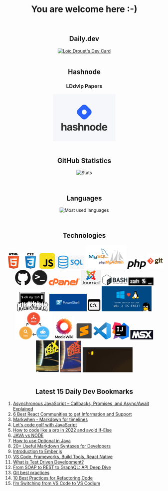 <h1 align="center"> You are welcome here :-)</h1>

<br />

<div align="center">
    <h2>Daily.dev</h2>    
    <a href="https://app.daily.dev/LDdvlp">
        <img
            src="https://api.daily.dev/devcards/6a2db644d7b342d5924aa8a261fc3c97.png?r=d2h" width="400"
            alt="Loïc Drouet's Dev Card" 
        />
    </a>
</div>

<br />

<div align="center">
    <h2>Hashnode</h2>
    <h3>LDdvlp Papers</h3>
    <a href="https://lddvlp.hashnode.dev/">
        <img 
            src="/images/00-hashnode-logo.jfif" 
            width="200" alt="LDdvlp Papers" 
        />
    </a>
</div>

<br />

<div align="center">
    <h2>GitHub Statistics</h2>
    
![Stats](https://github-readme-stats.vercel.app/api?username=lddvlp&show_icons=true&theme=radical&count_private=true)

</div>

<br />

<div align="center">
    <h2>Languages</h2>

![Most used languages](https://github-readme-stats.vercel.app/api/top-langs/?username=lddvlp)

</div>

<br />

<div align="center">
    <h2>Technologies</h2>

<!-- Image #01    -->
<img alt="HTML5" width="50px" src="https://raw.githubusercontent.com/github/explore/80688e429a7d4ef2fca1e82350fe8e3517d3494d/topics/html/html.png" />

<!-- Image #02    -->
<img alt="CSS3" width="50px" src="https://raw.githubusercontent.com/github/explore/80688e429a7d4ef2fca1e82350fe8e3517d3494d/topics/css/css.png" />

<!-- Image #03    -->
<img alt="JavaScript" width="50px"   src="/images/03-javascript-logo.png" />

<!-- Image #04    -->
<img alt="SQL" width="90px" src="/images/04-sql-logo.jpg" />

<!-- Image #05    -->
<img alt="phpMyAdmin-MySQL" width="130px" src="/images/05-phpmyadmin-mysql-logo.png" />

<!-- Image #06    -->
<img alt="PHP" width="60px" src="/images/06-php-logo-alt.png" />

<!-- Image #07    -->
<img alt="Git" width="50px" src="https://raw.githubusercontent.com/github/explore/80688e429a7d4ef2fca1e82350fe8e3517d3494d/topics/git/git.png" />

<!-- Image #08    -->
<img alt="GitHub" width="50px" src="https://raw.githubusercontent.com/github/explore/78df643247d429f6cc873026c0622819ad797942/topics/github/github.png" />

<!-- Image #09    -->
<img alt="Shell" width="50px" src="https://raw.githubusercontent.com/github/explore/80688e429a7d4ef2fca1e82350fe8e3517d3494d/topics/terminal/terminal.png" />

<!-- Image #10    -->
<img alt="cPanel" width="100px" src="/images/10-cpanel-logo.png" />

<!-- Image #11    -->
<img alt="Joomla!" width="65px" src="/images/11-joomla-logo.png" />

<!-- Image #12    -->
<img alt="Bash" width="80px" src="/images/12-bash-logo.png" />

<!-- Image #13    -->
<img alt="Zsh" width="80px" src="/images/13-zsh-logo.gif" />

<!-- Image #14    -->
<img alt="Oh My Zsh" width="100px" src="/images/14-oh_my_zsh-logo.png" />

<!-- Image #15    -->
<img alt="PowerShell" width="120px" src="/images/15-powershell-logo.jpg" />

<!-- Image #16    -->
<img alt="cmd" width="40px" src="/images/16-cmd-logo.png" />

<!-- Image #17    -->
<img alt="WSL2" width="160px" src="/images/17-wsl2-logo.jpg" />

<!-- Image #18    -->
<img alt="MVC" width="120px" src="/images/18-mvc-logo.jpg" />

<!-- Image #19    -->
<img alt="MediaWiki" width="65px" src="/images/19-mediawiki-logo.png" />

<!-- Image #90    -->
<img alt="Sublime Text" width="55px" src="/images/90-sublime_text-logo.png" />

<!-- Image #91    -->
<img alt="VS Code" width="55px" src="/images/91-vs_code-logo.png" />

<!-- Image #92    -->
<img alt="IntelliJ IDEA" width="55px" src="/images/92-intellij_idea.png" />

<!-- Image #95   -->
<img alt="MSX" width="73px" src="/images/95-msx-logo.png" />

<!-- Image #96    -->
<img alt="MSX-BASIC" width="73px" src="/images/96-msx_ basic-logo.jfif" />

<!-- Image #97    -->
<img alt="MSX-DOS" width="69px" src="/images/97-msx_dos-logo.jpg" />

<!-- Image #99    -->
<img alt="Amber Terminal" width="160px" src="/images/98-amber_terminal.gif" />

</div>

<br />

<div align="center">
    <h2>Latest 15 Daily Dev Bookmarks</h2>
</div>

<!-- daily.dev BOOKMARKS:START -->
1. [Asynchronous JavaScript – Callbacks, Promises, and Async/Await Explained](https://app.daily.dev/posts/N1TeFqlYe?utm_source=rss&utm_medium=bookmarks&utm_campaign=Yaq6rDv_C)
2. [6 Best React Communities to get Information and Support](https://app.daily.dev/posts/uZnZJrS8s?utm_source=rss&utm_medium=bookmarks&utm_campaign=Yaq6rDv_C)
3. [Markwhen - Markdown for timelines](https://app.daily.dev/posts/delly3rv2?utm_source=rss&utm_medium=bookmarks&utm_campaign=Yaq6rDv_C)
4. [Let&#39;s code golf with JavaScript](https://app.daily.dev/posts/AXKn8d0A9?utm_source=rss&utm_medium=bookmarks&utm_campaign=Yaq6rDv_C)
5. [How to code like a pro in 2022 and avoid If-Else](https://app.daily.dev/posts/3j-huuc7r?utm_source=rss&utm_medium=bookmarks&utm_campaign=Yaq6rDv_C)
6. [JAVA vs NODE](https://app.daily.dev/posts/CugG5UVzx?utm_source=rss&utm_medium=bookmarks&utm_campaign=Yaq6rDv_C)
7. [How to use Optional in Java](https://app.daily.dev/posts/H5L_zXGjL?utm_source=rss&utm_medium=bookmarks&utm_campaign=Yaq6rDv_C)
8. [20+ Useful Markdown Syntaxes for Developers](https://app.daily.dev/posts/AXXhvs315?utm_source=rss&utm_medium=bookmarks&utm_campaign=Yaq6rDv_C)
9. [Introduction to Ember.js](https://app.daily.dev/posts/5NTXBjy1x?utm_source=rss&utm_medium=bookmarks&utm_campaign=Yaq6rDv_C)
10. [VS Code, Frameworks, Build Tools, React Native](https://app.daily.dev/posts/qBZ0QkY8J?utm_source=rss&utm_medium=bookmarks&utm_campaign=Yaq6rDv_C)
11. [What is Test Driven Development?](https://app.daily.dev/posts/dxN8BOljy?utm_source=rss&utm_medium=bookmarks&utm_campaign=Yaq6rDv_C)
12. [From SOAP to REST to GraphQL: API Deep Dive](https://app.daily.dev/posts/d49wAimEb?utm_source=rss&utm_medium=bookmarks&utm_campaign=Yaq6rDv_C)
13. [Git best practices](https://app.daily.dev/posts/_HDbUKLsj?utm_source=rss&utm_medium=bookmarks&utm_campaign=Yaq6rDv_C)
14. [10 Best Practices for Refactoring Code](https://app.daily.dev/posts/ozalG14NT?utm_source=rss&utm_medium=bookmarks&utm_campaign=Yaq6rDv_C)
15. [I’m Switching from VS Code to VS Codium](https://app.daily.dev/posts/rEqPfpE5e?utm_source=rss&utm_medium=bookmarks&utm_campaign=Yaq6rDv_C)

<!-- daily.dev BOOKMARKS:END -->
